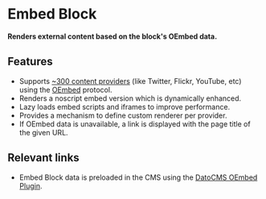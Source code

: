 # Embed Block

**Renders external content based on the block's OEmbed data.**

## Features

- Supports [~300 content providers](https://oembed.com/providers.json) (like Twitter, Flickr, YouTube, etc) using the [OEmbed](https://oembed.com/) protocol.
- Renders a noscript embed version which is dynamically enhanced.
- Lazy loads embed scripts and iframes to improve performance.
- Provides a mechanism to define custom renderer per provider.
- If OEmbed data is unavailable, a link is displayed with the page title of the given URL.

## Relevant links

- Embed Block data is preloaded in the CMS using the [DatoCMS OEmbed Plugin](https://github.com/voorhoede/datocms-plugin-oembed/).

